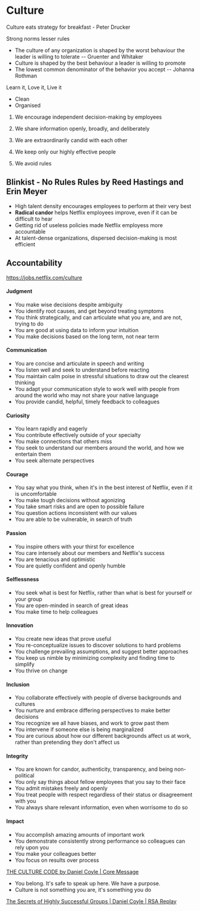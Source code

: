# Culture

Culture eats strategy for breakfast - Peter Drucker

Strong norms lesser rules

- The culture of any organization is shaped by the worst behaviour the leader is willing to tolerate -- Gruenter and Whitaker
- Culture is shaped by the best behaviour a leader is willing to promote
- The lowest common denominator of the behavior you accept -- Johanna Rothman

Learn it, Love it, Live it

- Clean
- Organised

1. We encourage independent decision-making by employees

2. We share information openly, broadly, and deliberately

3. We are extraordinarily candid with each other

4. We keep only our highly effective people

5. We avoid rules

## Blinkist - No Rules Rules by Reed Hastings and Erin Meyer

- High talent density encourages employees to perform at their very best
- **Radical candor** helps Netflix employees improve, even if it can be difficult to hear
- Getting rid of useless policies made Netflix employess more accountable
- At talent-dense organizations, dispersed decision-making is most efficient

## Accountability

<https://jobs.netflix.com/culture>

#### Judgment

- You make wise decisions despite ambiguity
- You identify root causes, and get beyond treating symptoms
- You think strategically, and can articulate what you are, and are not, trying to do
- You are good at using data to inform your intuition
- You make decisions based on the long term, not near term

#### Communication

- You are concise and articulate in speech and writing
- You listen well and seek to understand before reacting
- You maintain calm poise in stressful situations to draw out the clearest thinking
- You adapt your communication style to work well with people from around the world who may not share your native language
- You provide candid, helpful, timely feedback to colleagues

#### Curiosity

- You learn rapidly and eagerly
- You contribute effectively outside of your specialty
- You make connections that others miss
- You seek to understand our members around the world, and how we entertain them
- You seek alternate perspectives

#### Courage

- You say what you think, when it's in the best interest of Netflix, even if it is uncomfortable
- You make tough decisions without agonizing
- You take smart risks and are open to possible failure
- You question actions inconsistent with our values
- You are able to be vulnerable, in search of truth

#### Passion

- You inspire others with your thirst for excellence
- You care intensely about our members and Netflix's success
- You are tenacious and optimistic
- You are quietly confident and openly humble

#### Selflessness

- You seek what is best for Netflix, rather than what is best for yourself or your group
- You are open-minded in search of great ideas
- You make time to help colleagues

#### Innovation

- You create new ideas that prove useful
- You re-conceptualize issues to discover solutions to hard problems
- You challenge prevailing assumptions, and suggest better approaches
- You keep us nimble by minimizing complexity and finding time to simplify
- You thrive on change

#### Inclusion

- You collaborate effectively with people of diverse backgrounds and cultures
- You nurture and embrace differing perspectives to make better decisions
- You recognize we all have biases, and work to grow past them
- You intervene if someone else is being marginalized
- You are curious about how our different backgrounds affect us at work, rather than pretending they don't affect us

#### Integrity

- You are known for candor, authenticity, transparency, and being non-political
- You only say things about fellow employees that you say to their face
- You admit mistakes freely and openly
- You treat people with respect regardless of their status or disagreement with you
- You always share relevant information, even when worrisome to do so

#### Impact

- You accomplish amazing amounts of important work
- You demonstrate consistently strong performance so colleagues can rely upon you
- You make your colleagues better
- You focus on results over process

[THE CULTURE CODE by Daniel Coyle | Core Message](https://youtu.be/XHMGd6VR2cQ)

- You belong. It's safe to speak up here. We have a purpose.
- Culture is not something you are, it's something you do

[The Secrets of Highly Successful Groups | Daniel Coyle | RSA Replay](https://www.youtube.com/watch?v=5T9tRvkXtns)
